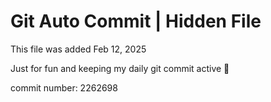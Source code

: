 # Git Auto Commit | Hidden File

This file was added Feb 12, 2025

Just for fun and keeping my daily git commit active 🤪

commit number: 2262698
